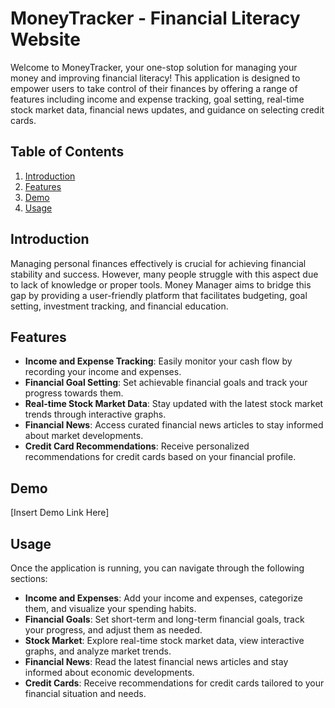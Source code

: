 # MoneyTracker - Financial Literacy Website

Welcome to MoneyTracker, your one-stop solution for managing your money and improving financial literacy! This application is designed to empower users to take control of their finances by offering a range of features including income and expense tracking, goal setting, real-time stock market data, financial news updates, and guidance on selecting credit cards.

## Table of Contents

1. [Introduction](#introduction)
2. [Features](#features)
3. [Demo](#demo)
5. [Usage](#usage)

## Introduction

Managing personal finances effectively is crucial for achieving financial stability and success. However, many people struggle with this aspect due to lack of knowledge or proper tools. Money Manager aims to bridge this gap by providing a user-friendly platform that facilitates budgeting, goal setting, investment tracking, and financial education.

## Features

- **Income and Expense Tracking**: Easily monitor your cash flow by recording your income and expenses.
- **Financial Goal Setting**: Set achievable financial goals and track your progress towards them.
- **Real-time Stock Market Data**: Stay updated with the latest stock market trends through interactive graphs.
- **Financial News**: Access curated financial news articles to stay informed about market developments.
- **Credit Card Recommendations**: Receive personalized recommendations for credit cards based on your financial profile.

## Demo

[Insert Demo Link Here]

## Usage

Once the application is running, you can navigate through the following sections:

- **Income and Expenses**: Add your income and expenses, categorize them, and visualize your spending habits.
- **Financial Goals**: Set short-term and long-term financial goals, track your progress, and adjust them as needed.
- **Stock Market**: Explore real-time stock market data, view interactive graphs, and analyze market trends.
- **Financial News**: Read the latest financial news articles and stay informed about economic developments.
- **Credit Cards**: Receive recommendations for credit cards tailored to your financial situation and needs.